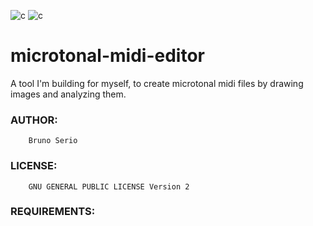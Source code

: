 ![c](https://img.shields.io/badge/C-00599C?style=for-the-badge&logo=c&logoColor=white) ![c](https://img.shields.io/badge/Python-FFD43B?style=for-the-badge&logo=python&logoColor=blue)
# microtonal-midi-editor
A tool I'm building for myself, to create microtonal midi files by drawing images and analyzing them.

### AUTHOR:
        Bruno Serio

### LICENSE:
        GNU GENERAL PUBLIC LICENSE Version 2

### REQUIREMENTS:
        
